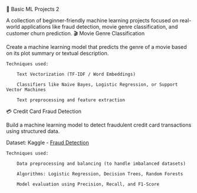 🤖 Basic ML Projects 2

A collection of beginner-friendly machine learning projects focused on real-world applications like fraud detection, movie genre classification, and customer churn prediction.
🎬 Movie Genre Classification

Create a machine learning model that predicts the genre of a movie based on its plot summary or textual description.

    Techniques used:

        Text Vectorization (TF-IDF / Word Embeddings)

        Classifiers like Naive Bayes, Logistic Regression, or Support Vector Machines

        Text preprocessing and feature extraction

💳 Credit Card Fraud Detection

Build a machine learning model to detect fraudulent credit card transactions using structured data.

  Dataset: Kaggle - [Fraud Detection](https://www.kaggle.com/datasets/kartik2112/fraud-detection) 


    Techniques used:

        Data preprocessing and balancing (to handle imbalanced datasets)

        Algorithms: Logistic Regression, Decision Trees, Random Forests

        Model evaluation using Precision, Recall, and F1-Score

